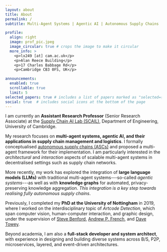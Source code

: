 ```yaml
---
layout: about
title: About
permalink: /
subtitle: Multi-Agent Systems | Agentic AI | Autonomous Supply Chains 

profile:
  align: right
  image: prof_pic.jpeg
  image_circular: true # crops the image to make it circular
  more_info: >
    <p>lx249 [at] cam.ac.uk</p>
    <p>Alan Reece Building</p>
    <p>17 Charles Babbage Rd</p>
    <p>Cambridge CB3 0FS, UK</p>

announcements: 
  enabled: true
  scrollable: true
  limit: 5
selected_papers: true # includes a list of papers marked as "selected={true}"
social: true  # includes social icons at the bottom of the page
---
```


I am currently an **Assistant Research Professor** (Senior Research Associate) at the [Supply Chain AI Lab (SCAIL)](https://www.ifm.eng.cam.ac.uk/research/supply-chain-ai-lab/), Department of Engineering, University of Cambridge.

My research focuses on **multi-agent systems, agentic AI, and their applications in supply chain management and logistics**. I formally conceptualised [autonomous supply chains (ASCs)](https://www.sciencedirect.com/science/article/pii/S2452414X24001419) and proposed a multi-agent framework for their implementation. I am particularly interested in the *architectural* and *interaction* aspects of scalable multi-agent systems in decentralised settings such as supply chain networks.  

More recently, my work has explored the integration of **large language models (LLMs)** with traditional multi-agent systems---so-called *agentic systems*---as well as with **knowledge graphs** for automated, privacy-preserving knowledge aggregation. 
*This integration is a key step towards realising fully autonomous supply chains*.

Previously, I completed my **PhD at the University of Nottingham** in 2019, where I worked on the interdisciplinary topic of *Artcode Detection*, which span computer vision, human-computer interaction, and graphic design, under the supervision of [Steve Benford](https://stevebenford.com/biography/), [Andrew P. French](https://scholar.google.co.uk/citations?user=SESz4-UAAAAJ&hl=en), and [Dave Towey](https://research.nottingham.edu.cn/en/persons/dave-towey).  

Beyond academia, I am also a **full-stack developer and system architect**, with experience in designing and building diverse systems across B/S, P2P, microservices, layered, and event-driven architectures.

<!-- *Reach Out*: The best way to contact me is via email or by leaving a message on [LinkedIn](https://www.linkedin.com/in/limingxu/). -->


